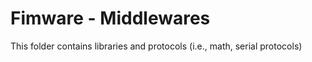 # Fimware - Middlewares

This folder contains libraries and protocols (i.e., math, serial protocols)
